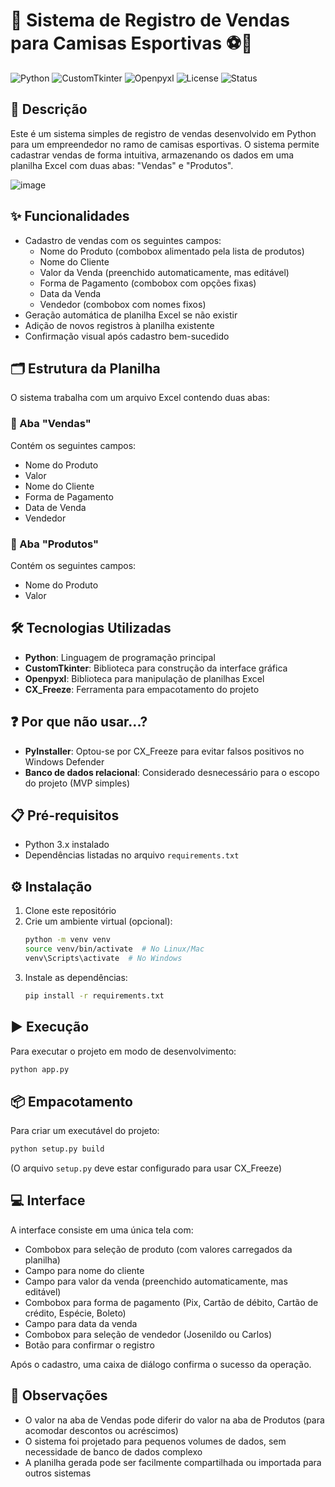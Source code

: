 # 🚀 Sistema de Registro de Vendas para Camisas Esportivas ⚽🏀
![Python](https://img.shields.io/badge/Python-3.x-blue?logo=python)
![CustomTkinter](https://img.shields.io/badge/CustomTkinter-UI%20Library-green)
![Openpyxl](https://img.shields.io/badge/Openpyxl-Excel%20Handling-red)
![License](https://img.shields.io/badge/License-MIT-orange)
![Status](https://img.shields.io/badge/Status-Stable-brightgreen)

## 📝 Descrição
Este é um sistema simples de registro de vendas desenvolvido em Python para um empreendedor no ramo de camisas esportivas. O sistema permite cadastrar vendas de forma intuitiva, armazenando os dados em uma planilha Excel com duas abas: "Vendas" e "Produtos".

![image](https://github.com/user-attachments/assets/81223e5d-c6fc-46ca-b98a-0c2cb9d5967a)


## ✨ Funcionalidades
- Cadastro de vendas com os seguintes campos:
  - Nome do Produto (combobox alimentado pela lista de produtos)
  - Nome do Cliente
  - Valor da Venda (preenchido automaticamente, mas editável)
  - Forma de Pagamento (combobox com opções fixas)
  - Data da Venda
  - Vendedor (combobox com nomes fixos)
- Geração automática de planilha Excel se não existir
- Adição de novos registros à planilha existente
- Confirmação visual após cadastro bem-sucedido

## 🗂️ Estrutura da Planilha
O sistema trabalha com um arquivo Excel contendo duas abas:

### 📌 Aba "Vendas"
Contém os seguintes campos:
- Nome do Produto
- Valor
- Nome do Cliente
- Forma de Pagamento
- Data de Venda
- Vendedor

### 📌 Aba "Produtos"
Contém os seguintes campos:
- Nome do Produto
- Valor

## 🛠️ Tecnologias Utilizadas
- **Python**: Linguagem de programação principal
- **CustomTkinter**: Biblioteca para construção da interface gráfica
- **Openpyxl**: Biblioteca para manipulação de planilhas Excel
- **CX_Freeze**: Ferramenta para empacotamento do projeto

## ❓ Por que não usar...?
- **PyInstaller**: Optou-se por CX_Freeze para evitar falsos positivos no Windows Defender
- **Banco de dados relacional**: Considerado desnecessário para o escopo do projeto (MVP simples)

## 📋 Pré-requisitos
- Python 3.x instalado
- Dependências listadas no arquivo `requirements.txt`

## ⚙️ Instalação
1. Clone este repositório
2. Crie um ambiente virtual (opcional):
   ```bash
   python -m venv venv
   source venv/bin/activate  # No Linux/Mac
   venv\Scripts\activate  # No Windows
   ```
3. Instale as dependências:
   ```bash
   pip install -r requirements.txt
   ```

## ▶️ Execução
Para executar o projeto em modo de desenvolvimento:
```bash
python app.py
```

## 📦 Empacotamento
Para criar um executável do projeto:
```bash
python setup.py build
```
(O arquivo `setup.py` deve estar configurado para usar CX_Freeze)

## 💻 Interface
A interface consiste em uma única tela com:
- Combobox para seleção de produto (com valores carregados da planilha)
- Campo para nome do cliente
- Campo para valor da venda (preenchido automaticamente, mas editável)
- Combobox para forma de pagamento (Pix, Cartão de débito, Cartão de crédito, Espécie, Boleto)
- Campo para data da venda
- Combobox para seleção de vendedor (Josenildo ou Carlos)
- Botão para confirmar o registro

Após o cadastro, uma caixa de diálogo confirma o sucesso da operação.

## 📝 Observações
- O valor na aba de Vendas pode diferir do valor na aba de Produtos (para acomodar descontos ou acréscimos)
- O sistema foi projetado para pequenos volumes de dados, sem necessidade de banco de dados complexo
- A planilha gerada pode ser facilmente compartilhada ou importada para outros sistemas
